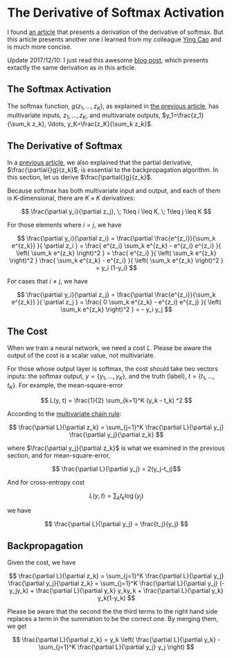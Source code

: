 # The Derivative of Softmax Activation

I found [an article](https://eli.thegreenplace.net/2016/the-softmax-function-and-its-derivative/) that presents a derivation of the derivative of softmax.  But this article presents another one I learned from my colleague [Ying Cao](https://github.com/lcy-seso) and is much more concise.

Update 2017/12/10: I just read this awesome [blog post](https://deepnotes.io/softmax-crossentropy), which presents extactly the same derivation as in this article.


## The Softmax Activation

The softmax function, $g(z_1, \ldots, z_K)$, as explained in [the previous article](./Derivatives-of-Activations.md#Softmax), has multivariate inputs, $z_1, \ldots, z_K$, and multivariate outputs, $y_1=\frac{z_1}{\sum_k z_k}, \ldots, y_K=\frac{z_K}{\sum_k z_k}$.

## The Derivative of Softmax

In a [previous article](./Derivatives-of-Activations.md#Backpropagation), we also explained that the partial derivative, $\frac{\partial{}g}{z_k}$, is essential to the backpropagation algorithm.  In this section, let us derive $\frac{\partial{}g}{z_k}$.

Because softmax has both multivariate input and output, and each of them is K-dimensional, there are $K\times K$ derivatives:

$$ \frac{\partial y_i}{\partial z_j}, \; 1\leq i \leq K, \; 1\leq j \leq K $$

For those elements where $i=j$, we have

$$ \frac{\partial y_i}{\partial z_i} = \frac{\partial \frac{e^{z_i}}{\sum_k e^{z_k}} }{ \partial z_i } = \frac{ e^{z_i} \sum_k e^{z_k} - e^{z_i} e^{z_i} }{ \left( \sum_k e^{z_k} \right)^2 } = \frac{ e^{z_i} }{ \left( \sum_k e^{z_k} \right)^2 } \frac{ \sum_k e^{z_k} - e^{z_i} }{ \left( \sum_k e^{z_k} \right)^2 } = y_i (1-y_i) $$

For cases that $i\neq j$, we have

$$ \frac{\partial y_i}{\partial z_j} = \frac{\partial \frac{e^{z_i}}{\sum_k e^{z_k}} }{ \partial z_j } = \frac{ 0 \sum_k e^{z_k} - e^{z_i} e^{z_j} }{ \left( \sum_k e^{z_k} \right)^2 } = - y_i y_j $$


## The Cost

When we train a neural network, we need a cost $L$. Please be aware the output of the cost is a scalar value, not multivariate.


For those whose output layer is softmax, the cost should take two vectors inputs: the softmax output, $y=\{y_1,\ldots,y_K\}$, and the truth (label), $t=\{t_1,\ldots,t_K\}$.  For example, the mean-square-error

$$ L(y, t) = \frac{1}{2} \sum_{k=1}^K (y_k - t_k) ^2 $$

According to the [multivariate chain rule](https://www.math.hmc.edu/calculus/tutorials/multichainrule/): 

$$ \frac{\partial L}{\partial z_k} = \sum_{j=1}^K \frac{\partial L}{\partial y_j} \frac{\partial y_j}{\partial z_k} $$

where $\frac{\partial y_j}{\partial z_k}$ is what we examined in the previous section,  and for mean-square-error,

$$ \frac{\partial L}{\partial y_j} = 2(y_j-t_j)$$

And for cross-entropy cost

$$ L(y,t) = \sum_k t_k \log(y_j) $$

we have

$$ \frac{\partial L}{\partial y_j} = \frac{t_j}{y_j} $$

## Backpropagation

Given the cost, we have

$$ \frac{\partial L}{\partial z_k} = \sum_{j=1}^K \frac{\partial L}{\partial y_j} \frac{\partial y_j}{\partial z_k} = \sum_{j=1}^K \frac{\partial L}{\partial y_j} (-y_jy_k) + \frac{\partial L}{\partial y_k} y_ky_k + \frac{\partial L}{\partial y_k} y_k(1-y_k) $$

Please be aware that the second the the third terms to the right hand
side replaces a term in the summation to be the correct one.  By
merging them, we get

$$ \frac{\partial L}{\partial z_k} = y_k \left( \frac{\partial L}{\partial y_k} - \sum_{j=1}^K \frac{\partial L}{\partial y_j} y_j \right) $$
